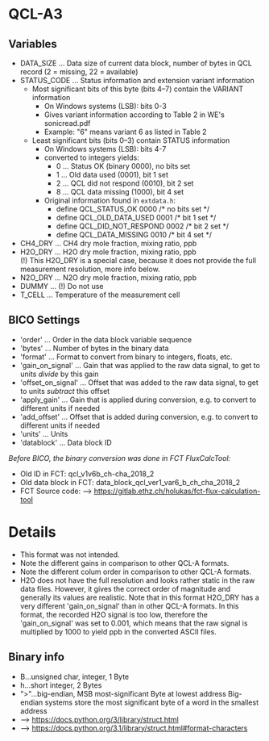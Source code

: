 # QCL-A3

## Variables
- DATA_SIZE ... Data size of current data block, number of bytes in QCL record
  (2 = missing, 22 = available)
- STATUS_CODE ... Status information and extension variant information
  - Most significant bits of this byte (bits 4–7) contain the VARIANT information
    - On Windows systems (LSB): bits 0-3
    - Gives variant information according to Table 2 in WE's sonicread.pdf
    - Example: "6" means variant 6 as listed in Table 2
  - Least significant bits (bits 0–3) contain STATUS information
    - On Windows systems (LSB): bits 4-7    
    - converted to integers yields:
      - 0 ... Status OK (binary 0000), no bits set
      - 1 ... Old data used (0001), bit 1 set
      - 2 ... QCL did not respond (0010), bit 2 set
      - 8 ... QCL data missing (1000), bit 4 set
    - Original information found in ```extdata.h```:
      - define	QCL_STATUS_OK		0000	/* no bits set	*/
      - define	QCL_OLD_DATA_USED	0001	/* bit 1 set	*/
      - define	QCL_DID_NOT_RESPOND	0002    /* bit 2 set	*/
      - define QCL_DATA_MISSING	0010	    /* bit 4 set	*/
- CH4_DRY ... CH4 dry mole fraction, mixing ratio, ppb    
- H2O_DRY ... H2O dry mole fraction, mixing ratio, ppb  
  (!) This H2O_DRY is a special case, because it does not provide the full 
  measurement resolution, more info below.  
- N2O_DRY ... N2O dry mole fraction, mixing ratio, ppb    
- DUMMY ... (!) Do not use
- T_CELL ... Temperature of the measurement cell

## BICO Settings
- 'order' ... Order in the data block variable sequence
- 'bytes' ... Number of bytes in the binary data
- 'format' ... Format to convert from binary to integers, floats, etc.
- 'gain_on_signal' ... Gain that was applied to the raw data signal, to get to units *divide* by this gain
- 'offset_on_signal' ... Offset that was added to the raw data signal, to get to units *subtract* this offset
- 'apply_gain' ... Gain that is applied during conversion, e.g. to convert to different units if needed
- 'add_offset' ... Offset that is added during conversion, e.g. to convert to different units if needed
- 'units' ... Units
- 'datablock' ... Data block ID

*Before BICO, the binary conversion was done in FCT FluxCalcTool:*
- Old ID in FCT: qcl_v1v6b_ch-cha_2018_2
- Old data block in FCT: data_block_qcl_ver1_var6_b_ch_cha_2018_2
- FCT Source code: --> https://gitlab.ethz.ch/holukas/fct-flux-calculation-tool

# Details
- This format was not intended.
- Note the different gains in comparison to other QCL-A formats.
- Note the different colum order in comparison to other QCL-A formats. 
- H2O does not have the full resolution and looks rather static in the raw data files. 
  However, it gives the correct order of magnitude and generally its values are realistic.
  Note that in this format H2O_DRY has a very different 'gain_on_signal' than in other
  QCL-A formats. In this format, the recorded H2O signal is too low, therefore the
  'gain_on_signal' was set to 0.001, which means that the raw signal is multiplied by 1000
  to yield ppb in the converted ASCII files. 

## Binary info
- B...unsigned char, integer, 1 Byte
- h...short integer, 2 Bytes
- ">"...big-endian, MSB most-significant Byte at lowest address
     Big-endian systems store the most significant byte of a word in the smallest address
- --> https://docs.python.org/3/library/struct.html
- --> https://docs.python.org/3.1/library/struct.html#format-characters
